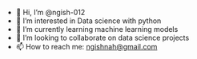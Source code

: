 - 👋 Hi, I’m @ngish-012
- 👀 I’m interested in Data science with python
- 🌱 I’m currently learning machine learning models
- 💞️ I’m looking to collaborate on data science projects
- 📫 How to reach me: ngishnah@gmail.com

<!---
ngish-012/ngish-012 is a ✨ special ✨ repository because its `README.md` (this file) appears on your GitHub profile.
You can click the Preview link to take a look at your changes.
--->
